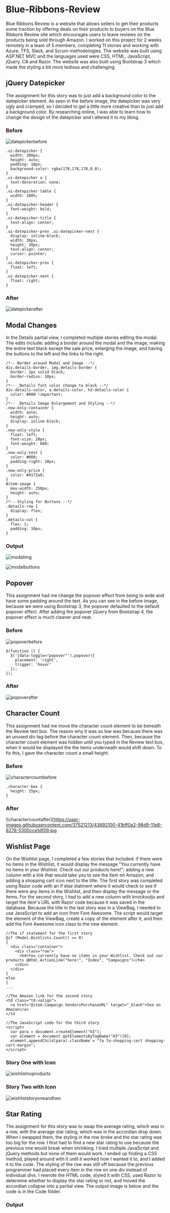 # Blue-Ribbons-Review
Blue Ribbons Review is a website that allows sellers to get their products some traction by offering deals on their products to buyers on the Blue Ribbons Review site which encourages users to leave reviews on the products being sold through Amazon. I worked on this project for 2 weeks remotely in a team of 5 members, completing 11 stories and working with Azure, TFS, Slack, and Scrum methodologies. The website was built using ASP.NET MVC and the languages used were CSS, HTML, JavaScript, jQuery, C# and Razor. The website was also built using Bootstrap 3 which made the styling a bit more tedious and challenging. 

## jQuery Datepicker
The assignment for this story was to just add a background color to the datepicker element. As seen in the before image, the datepicker was very ugly and cramped, so I decided to get a little more creative than to just add a background color. By researching online, I was able to learn how to change the design of the datepicker and I altered it to my liking. 
### Before
![datepickerbefore](https://user-images.githubusercontent.com/37521213/43691573-5aa2bd76-98d3-11e8-84b9-d49c029b16bf.jpg)
```
.ui-datepicker {
  width: 200px;
  height: auto;
  padding: 10px;
  background-color: rgba(178,178,178,0.8);
}
.ui-datepicker a {
  text-decoration: none;
}
.ui-datepicker table {
  width: 100%;
}
.ui-datepicker-header {
  font-weight: bold;
}
.ui-datepicker-title {
  text-align: center;
}
.ui-datepicker-prev .ui-datepicker-next {
  display: inline-block;
  width: 30px;
  height: 30px;
  text-align: center;
  cursor: pointer;
}
.ui-datepicker-prev {
  float: left;
}
.ui-datepicker-next {
  float: right;
}
```
### After
![datepickerafter](https://user-images.githubusercontent.com/37521213/43691572-5a8bf618-98d3-11e8-87a0-cd0fb34f01fe.jpg)

## Modal Changes
In the Details partial view, I completed multiple stories editing the modal. The edits include: adding a border around the modal and the image, making the entire text black except the sale price, enlarging the image, and having the buttons to the left and the links to the right.
```
/*-- Border around Modal and Image --*/
div.details-border, img.details-border {
  border: 2px solid black;
  border-radius: 10px;
}
/*-- _Details font color change to black --*/
div.details-color, a.details-color, h3-details-color {
  color: #000 !important;
}
/*-- _Details Image Enlargement and Styling --*/
.now-only-container {
  width: auto;
  height: auto;
  display: inline-block;
}
.now-only-style {
  float: left;
  font-size: 20px;
  font-weight: 600;
}
.now-only-text {
  color: #000;
  padding-right: 10px;
}
.now-only-price {
  color: #4172a8;
}
#item-image {
  max-width: 250px;
  height: auto;
}
/*-- Styling for Buttons --*/
.details-row {
  display: flex;
}
.details-col {
  flex: 1;
  padding: 10px;
}
```
### Output
![modalimg](https://user-images.githubusercontent.com/37521213/43691810-4dbe9fdc-98d6-11e8-91b0-c0cdfd1c4fc4.jpg)

![modalbuttons](https://user-images.githubusercontent.com/37521213/43691809-4da7d860-98d6-11e8-8432-596989a0025e.jpg)

## Popover
This assignment had me change the popover effect from being to wide and have some padding around the text. As you can see in the before image, because we were using Bootstrap 3, the popover defaulted to the default popover effect. After adding the popover jQuery from Bootstrap 4, the popover effect is much cleaner and neat. 
### Before
![popoverbefore](https://user-images.githubusercontent.com/37521213/43691926-c3ee1768-98d7-11e8-8725-ed2545099c21.jpg)
```
$(function () {
  $('[data-toggle="popover"').popover({
    placement: 'right',
    trigger: 'hover'
  });
});
```
### After
![popoverafter](https://user-images.githubusercontent.com/37521213/43691925-c3d5274e-98d7-11e8-844b-0756d3901488.jpg)

## Character Count
This assignment had me move the character count element to be beneath the Review text box. The reason why it was so low was because there was an unused div tag before the character count element. Then, because the character count element was hidden until you typed in the Review text box, when it would be displayed the the items underneath would shift down. To fix this, I gave the character count a small height.  
### Before
![charactercountbefore](https://user-images.githubusercontent.com/37521213/43692101-41d724a2-98d9-11e8-9615-b8a95b0eeace.jpg)
```
.character-box {
  height: 15px;
}
```
### After
![charactercountafter](https://user-images.githubusercontent.com/37521213/43692100-41bff0a2-98d9-11e8-8278-5300cce1df09.jpg

## Wishlist Page
On the Wishlist page, I completed a few stories that included: if there were no items in the Wishlist, it would display the message "You currently have no items in your Wishlist. Check out our products here!"; adding a new column with a link that would take you to see the item on Amazon; and adding a shopping cart icon next to the title. The first story was completed using Razor code with an if else statment where it would check to see if there were any items in the Wishlist, and then display the message or the items. For the second story, I had to add a new column with knockoutjs and target the item's URL with Razor code because it was saved in the database. Because the title in the last story was in a ViewBag, I needed to use JavaScript to add an icon from Font Awesome. The script would target the element of the ViewBag, create a copy of the element after it, and then add the Font Awesome icon class to the new element. 

```
//The if statement for the first story
@if (Model.Wishlists.Count() == 0)
{
  <div class="container">
    <div class="row">
      <h4>You currently have no items in your Wishlist. Check out our products @Html.ActionLink("here!", "Index", "Campaigns")</h4>
    </div>
  </div>
}
else
{
...

//The Amazon link for the second story
<td class="td-valign">
  <a href="@item.Campaign.VendorsPurchaseURL" target="_blank">See on Amazon</a>
</td

//The JavaScript code for the third story
<script>
  var para = document.createElement("h3");
  var element = document.getElementsByTagName("H3")[0];
  element.appendChild(para).className = "fa fa-shopping-cart shopping-cart-margin";
</script>
```
### Story One with Icon
![wishlistnoproducts](https://user-images.githubusercontent.com/37521213/43695499-ec8ea2f8-98ed-11e8-8a43-ba697508f758.jpg)
### Story Two with Icon
![wishliststoryoneandtwo](https://user-images.githubusercontent.com/37521213/43695500-eca643d6-98ed-11e8-9584-ec41539240ba.jpg)

## Star Rating
The assignment for this story was to swap the average rating, which was in a row, with the average star rating, which was in the accordian drop down. When I swapped them, the styling in the row broke and the star rating was too big for the row. I first had to find a new star rating to use because the previous one would break when shrinking. I tried multiple JavaScript and jQuery methods but none of them would work. I ended up finding a CSS method, played around with it until it worked how I wanted it to, and I added it to the code. The styling of the row was still off because the previous programmer had placed every item in the row on one div instead of individual divs. I rewrote the HTML code, styled it with CSS, used Razor to determine whether to display the star rating or not, and moved the accordian collapse into a partial view. The output image is below and the code is in the Code folder. 

### Output
